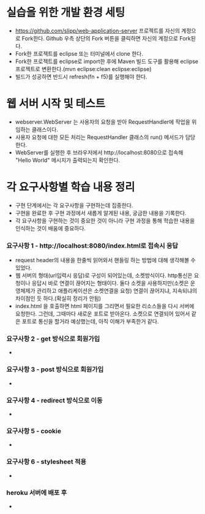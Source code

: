 # 실습을 위한 개발 환경 세팅
* https://github.com/slipp/web-application-server 프로젝트를 자신의 계정으로 Fork한다. Github 우측 상단의 Fork 버튼을 클릭하면 자신의 계정으로 Fork된다.
* Fork한 프로젝트를 eclipse 또는 터미널에서 clone 한다.
* Fork한 프로젝트를 eclipse로 import한 후에 Maven 빌드 도구를 활용해 eclipse 프로젝트로 변환한다.(mvn eclipse:clean eclipse:eclipse)
* 빌드가 성공하면 반드시 refresh(fn + f5)를 실행해야 한다.

# 웹 서버 시작 및 테스트
* webserver.WebServer 는 사용자의 요청을 받아 RequestHandler에 작업을 위임하는 클래스이다.
* 사용자 요청에 대한 모든 처리는 RequestHandler 클래스의 run() 메서드가 담당한다.
* WebServer를 실행한 후 브라우저에서 http://localhost:8080으로 접속해 "Hello World" 메시지가 출력되는지 확인한다.

# 각 요구사항별 학습 내용 정리
* 구현 단계에서는 각 요구사항을 구현하는데 집중한다. 
* 구현을 완료한 후 구현 과정에서 새롭게 알게된 내용, 궁금한 내용을 기록한다.
* 각 요구사항을 구현하는 것이 중요한 것이 아니라 구현 과정을 통해 학습한 내용을 인식하는 것이 배움에 중요하다. 

### 요구사항 1 - http://localhost:8080/index.html로 접속시 응답
* request header의 내용을 한줄씩 읽어와서 핸들링 하는 방법에 대해 생각해볼 수 있었다.
* 웹 서버의 형태(url입력시 응답)로 구성이 되어있는데, 소켓방식이다. http통신은 요청이나 응답시 바로 연결이 끊어지는 형태이다. 둘다 소켓을 사용하지만(소켓은 운영체제가 관리하고 애플리케이션은 소켓연결을 요청) 연결이 끊어지냐, 지속되냐의 차이점인 듯 하다.(확실히 정리가 안됨)
* index.html 을 호출하면 html 페이지를 그리면서 필요한 리소스들을 다시 서버에 요청한다. 그런데, 그때마다 새로운 포트로 받아온다. 소켓으로 연결되어 있어서 같은 포트로 통신을 할거라 예상했는데, 아직 이해가 부족한거 같다.

### 요구사항 2 - get 방식으로 회원가입
* 

### 요구사항 3 - post 방식으로 회원가입
* 

### 요구사항 4 - redirect 방식으로 이동
* 

### 요구사항 5 - cookie
* 

### 요구사항 6 - stylesheet 적용
* 

### heroku 서버에 배포 후
* 